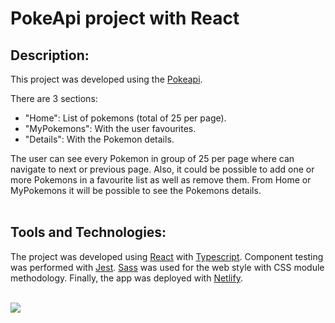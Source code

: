 # PokeApi project with React

## Description:

This project was developed using the [Pokeapi](https://pokeapi.co/).

There are 3 sections:

- "Home": List of pokemons (total of 25 per page).
- "MyPokemons": With the user favourites.
- "Details": With the Pokemon details.

The user can see every Pokemon in group of 25 per page where can navigate to next or previous page.
Also, it could be possible to add one or more Pokemons in a favourite list as well as remove them.
From Home or MyPokemons it will be possible to see the Pokemons details.
<br>
<br>

## Tools and Technologies:

The project was developed using [React](https://es.reactjs.org/) with [Typescript](https://www.typescriptlang.org/).
Component testing was performed with [Jest](https://jestjs.io/).
[Sass](https://sass-lang.com/) was used for the web style with CSS module methodology.
Finally, the app was deployed with [Netlify](https://www.netlify.com/).
<br>
<br>

<p align="left">
  <a href="https://developer.mozilla.org/en-US/">
    <img src="https://skillicons.dev/icons?i=ts,react,html,css,sass,jest,netlify"/>
  </a>
</p>

<!--
El listado de todos los pokémon se alimentará de la PokéAPI, y deberá ir paginado.
El listado incluirá el nombre del pokemon y su imagen y deberá ir acompañado de dos botones, para avanzar y retroceder de página.
También debe mostrar el total de pokèmon mostrados vs. el total de pokèmon que existen (p.e. 10/1000).

El usuario debe poder añadir los pokémon que quiera a su listado local. El listado de Mis pokémon se alimentará de [una API local].
El usuario debería poder eliminar pokémon de su listado local, y también modificar algún/unos dato/s.

En cualquiera de los listados, el usuario debería poder ir al detalle de un pokémon, donde se le mostrarán más datos. A esta página de detalle se llega pasando una id por la URL (la id del pokémon que queremos ver).

BEM HTML semántico Testing -->

